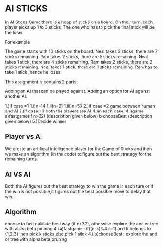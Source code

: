 # AI STICKS

In AI Sticks Game there is a heap of sticks on a board. On their turn, each player picks up 1 to 3 sticks. The one who has to pick the final stick will be the loser.

For example

The game starts with 10 sticks on the board.
Neal takes 3 sticks, there are 7 sticks remaining.
Ram takes 2 sticks, there are 5 sticks remaining.
Neal takes 1 stick, there are 4 sticks remaining.
Ram takes 2 sticks, there are 2 sticks remaining.
Neal takes 1 stick, there are 1 sticks remaining.
Ram has to take 1 stick ,hence he loses.

This assignment is contains 2 parts:

Adding an AI that can be played against.
Adding an option for AI against another AI.

1.)if case =1
	1.i)n=14
	1.ii)n=21
	1.iii)n=53
2.)if case =2   	game between human and AI
3.)if case =3    	both the players are AI
4.)in each case:
	4.i)game
  		a)fastgame(if n>32)  (description given below)
		  b)chooseBest         (description given below)
5.)Decide winner

## Player vs AI

We create an artificial intelligence player for the Game of Sticks and then we make an algorithm (in the code) to figure out the best strategy for the remaining turns.

## AI VS AI

Both the AI figures out the best strategy to win the game in each turn or if the win is not possible,it figures out the best possible move to delay that win.

## Algorithm

choose to fast calulate best way (if n>32),
	otherwise explore the and or tree with alpha beta pruning
	4.i.a)fastgame :
		if((n-k)%4==1) and k belongs to {1,2,3} then pick k sticks else pick 1 stick
	4.i.b)chooseBest :
		 explore the and or tree with alpha beta pruning
 
